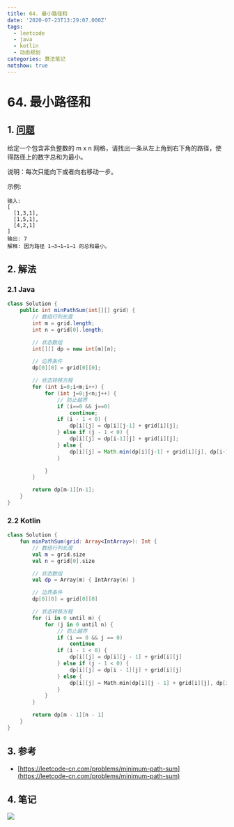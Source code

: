```yaml
---
title: 64. 最小路径和
date: '2020-07-23T13:29:07.000Z'
tags:
  - leetcode
  - java
  - kotlin
  - 动态规划
categories: 算法笔记
notshow: true
---
```


# 64. 最小路径和

## 1. [问题](https://leetcode-cn.com/problems/minimum-path-sum)

给定一个包含非负整数的 m x n 网格，请找出一条从左上角到右下角的路径，使得路径上的数字总和为最小。

说明：每次只能向下或者向右移动一步。

示例:

```text
输入:
[
  [1,3,1],
  [1,5,1],
  [4,2,1]
]
输出: 7
解释: 因为路径 1→3→1→1→1 的总和最小。
```

## 2. 解法

### 2.1 Java

```java
class Solution {
    public int minPathSum(int[][] grid) {
        // 数组行列长度
        int m = grid.length;
        int n = grid[0].length;

        // 状态数组
        int[][] dp = new int[m][n];

        // 边界条件
        dp[0][0] = grid[0][0];

        // 状态转移方程
        for (int i=0;i<m;i++) {
            for (int j=0;j<n;j++) {
                // 防止越界
                if (i==0 && j==0)
                    continue;
                if (i - 1 < 0) {
                    dp[i][j] = dp[i][j-1] + grid[i][j];
                } else if (j - 1 < 0) {
                    dp[i][j] = dp[i-1][j] + grid[i][j];
                } else {
                    dp[i][j] = Math.min(dp[i][j-1] + grid[i][j], dp[i-1][j] + grid[i][j]);
                }

            }
        }

        return dp[m-1][n-1];
    }
}
```

### 2.2 Kotlin

```kotlin
class Solution {
    fun minPathSum(grid: Array<IntArray>): Int {
        // 数组行列长度
        val m = grid.size
        val n = grid[0].size

        // 状态数组
        val dp = Array(m) { IntArray(n) }

        // 边界条件
        dp[0][0] = grid[0][0]

        // 状态转移方程
        for (i in 0 until m) {
            for (j in 0 until n) {
                // 防止越界
                if (i == 0 && j == 0)
                    continue
                if (i - 1 < 0) {
                    dp[i][j] = dp[i][j - 1] + grid[i][j]
                } else if (j - 1 < 0) {
                    dp[i][j] = dp[i - 1][j] + grid[i][j]
                } else {
                    dp[i][j] = Math.min(dp[i][j - 1] + grid[i][j], dp[i - 1][j] + grid[i][j])
                }
            }
        }

        return dp[m - 1][n - 1]
    }
}
```

## 3. 参考

* [https://leetcode-cn.com/problems/minimum-path-sum](https://leetcode-cn.com/problems/minimum-path-sum)

## 4. 笔记

![](https://777blog.oss-cn-shanghai.aliyuncs.com/leetcode/leetcode-64.jpg)


